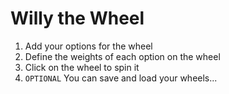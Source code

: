 # Willy the Wheel

1. Add your options for the wheel
2. Define the weights of each option on the wheel
3. Click on the wheel to spin it
4. `OPTIONAL` You can save and load your wheels...